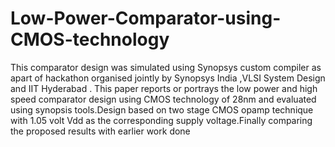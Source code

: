 # Low-Power-Comparator-using-CMOS-technology
This comparator design was simulated using Synopsys custom compiler as apart of hackathon organised jointly by Synopsys India ,VLSI System Design and IIT Hyderabad
. This paper reports or portrays the low power and
high speed comparator design using CMOS technology of 28nm
and evaluated using synopsis tools.Design based on two stage
CMOS opamp technique with 1.05 volt Vdd as the corresponding supply voltage.Finally comparing the proposed results with
earlier work done
